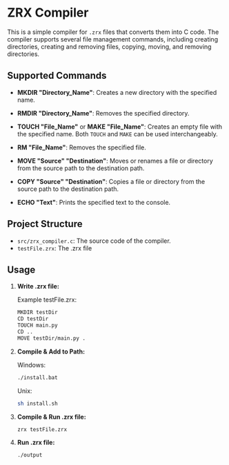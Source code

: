 # ZRX Compiler

This is a simple compiler for `.zrx` files that converts them into C code. The compiler supports several file management commands, including creating directories, creating and removing files, copying, moving, and removing directories.

## Supported Commands

- **MKDIR "Directory_Name"**: Creates a new directory with the specified name.

- **RMDIR "Directory_Name"**: Removes the specified directory.

- **TOUCH "File_Name"** or **MAKE "File_Name"**: Creates an empty file with the specified name. Both `TOUCH` and `MAKE` can be used interchangeably.

- **RM "File_Name"**: Removes the specified file.

- **MOVE "Source" "Destination"**: Moves or renames a file or directory from the source path to the destination path.

- **COPY "Source" "Destination"**: Copies a file or directory from the source path to the destination path.

- **ECHO "Text"**: Prints the specified text to the console.

## Project Structure

- `src/zrx_compiler.c`: The source code of the compiler.
- `testFile.zrx`: The .zrx file

## Usage

1. **Write .zrx file:**

   Example testFile.zrx:
   ```bash
   MKDIR testDir
   CD testDir
   TOUCH main.py
   CD ..
   MOVE testDir/main.py .

2. **Compile & Add to Path:**

   Windows:
   ```bash
   ./install.bat
   ```
   Unix:
   ```bash
   sh install.sh
   ```

3. **Compile & Run .zrx file:**

   ```bash
   zrx testFile.zrx

4. **Run .zrx file:**

   ```bash
   ./output
